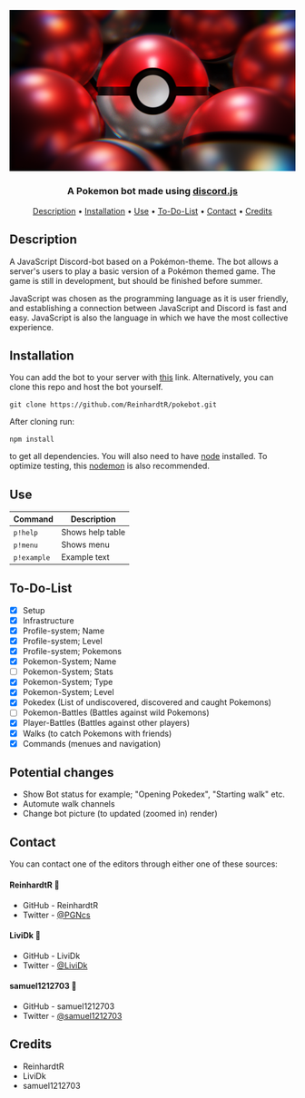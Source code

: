 ![alt text](https://github.com/ReinhardtR/pokebot/blob/89195bea06ae7e342ae24a8e427ddbed621ba191/images/PokemonHeaderImage.png?raw=true)

<h3 align=center>A Pokemon bot made using <a href=https://github.com/discordjs/discord.js>discord.js</a></h3>

<p align="center">
  <a href="#description">Description</a> •
  <a href="#installation">Installation</a> •
  <a href="#use">Use</a> •
  <a href="#to-do-list">To-Do-List</a> •
  <a href="#contact">Contact</a> •
  <a href="#credits">Credits</a>
</p>

## Description
A JavaScript Discord-bot based on a Pokémon-theme. The bot allows a server's users to play a basic version of a Pokémon themed game. The game is still in development, but should be finished before summer. 

JavaScript was chosen as the programming language as it is user friendly, and establishing a connection between JavaScript and Discord is fast and easy. JavaScript is also the language in which we have the most collective experience.

## Installation
You can add the bot to your server with [this](https://discord.com/api/oauth2/authorize?client_id=820940340239794176&permissions=0&scope=bot) link. Alternatively, you can clone this repo and host the bot yourself.
```
git clone https://github.com/ReinhardtR/pokebot.git
```
After cloning run:
```
npm install
```
to get all dependencies. You will also need to have [node](https://nodejs.org/en/) installed. To optimize testing, this [nodemon](https://www.npmjs.com/package/nodemon) is also recommended.

## Use
| Command | Description |
| --- | --- |
| `p!help` | Shows help table |
| `p!menu` | Shows menu |
| `p!example` | Example text |

## To-Do-List
- [x] Setup
- [x] Infrastructure
- [x] Profile-system; Name
- [x] Profile-system; Level
- [x] Profile-system; Pokemons
- [x] Pokemon-System; Name
- [ ] Pokemon-System; Stats
- [x] Pokemon-System; Type
- [x] Pokemon-System; Level
- [x] Pokedex (List of undiscovered, discovered and caught Pokemons)
- [ ] Pokemon-Battles (Battles against wild Pokemons)
- [x] Player-Battles (Battles against other players)
- [x] Walks (to catch Pokemons with friends)
- [x] Commands (menues and navigation)

## Potential changes
- Show Bot status for example; "Opening Pokedex", "Starting walk" etc.
- Automute walk channels
- Change bot picture (to updated (zoomed in) render)

## Contact
You can contact one of the editors through either one of these sources:
#### ReinhardtR 🐧
* GitHub - ReinhardtR
* Twitter - [@PGNcs](https://twitter.com/PGNcs)
#### LiviDk 🐶
* GitHub - LiviDk 
* Twitter - [@LiviDk](https://twitter.com/LiviDk)
#### samuel1212703 🐒
* GitHub - samuel1212703
* Twitter - [@samuel1212703](https://twitter.com/samuel1212703)

## Credits
* ReinhardtR
* LiviDk
* samuel1212703
